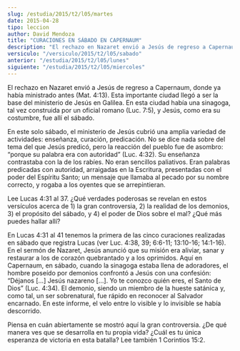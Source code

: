 ```yaml
---
slug: /estudia/2015/t2/l05/martes
date: 2015-04-28
tipo: leccion
author: David Mendoza
title: "CURACIONES EN SÁBADO EN CAPERNAUM"
description: "El rechazo en Nazaret envió a Jesús de regreso a Capernaum, donde ya había ministrado antes (Mat. 4:13). Esta importante ciudad llegó a ser la base del ministerio de Jesús en Galilea. En esta ciudad había una sinagoga, tal vez construida por un oficial romano (Luc. 7:5), y Jesús, como era su costumbre, fue allí el sábado."
versiculo: "/versiculo/2015/t2/l05/sabado"
anterior: "/estudia/2015/t2/l05/lunes"
siguiente: "/estudia/2015/t2/l05/miercoles"
---
```


El rechazo en Nazaret envió a Jesús de regreso a Capernaum, donde ya había ministrado antes (Mat. 4:13). Esta importante ciudad llegó a ser la base del ministerio de Jesús en Galilea. En esta ciudad había una sinagoga, tal vez construida por un oficial romano (Luc. 7:5), y Jesús, como era su costumbre, fue allí el sábado.

En este solo sábado, el ministerio de Jesús cubrió una amplia variedad de actividades: enseñanza, curación, predicación. No se dice nada sobre del tema del que Jesús predicó, pero la reacción del pueblo fue de asombro: “porque su palabra era con autoridad” (Luc. 4:32). Su enseñanza contrastaba con la de los rabíes. No eran sencillos paliativos. Eran palabras predicadas con autoridad, arraigadas en la Escritura, presentadas con el poder del Espíritu Santo; un mensaje que llamaba al pecado por su nombre correcto, y rogaba a los oyentes que se arrepintieran.

Lee Lucas 4:31 al 37. ¿Qué verdades poderosas se revelan en estos versículos acerca de 1) la gran controversia, 2) la realidad de los demonios, 3) el propósito del sábado, y 4) el poder de Dios sobre el mal? ¿Qué más puedes hallar allí?

En Lucas 4:31 al 41 tenemos la primera de las cinco curaciones realizadas en sábado que registra Lucas (ver Luc. 4:38, 39; 6:6-11; 13:10-16; 14:1-16). En el sermón de Nazaret, Jesús anunció que su misión era aliviar, sanar y restaurar a los de corazón quebrantado y a los oprimidos. Aquí en Capernaum, en sábado, cuando la sinagoga estaba llena de adoradores, el hombre poseído por demonios confrontó a Jesús con una confesión: “Déjanos [...] Jesús nazareno [...]. Yo te conozco quién eres, el Santo de Dios” (Luc. 4:34). El demonio, siendo un miembro de la hueste satánica y, como tal, un ser sobrenatural, fue rápido en reconocer al Salvador encarnado. En este informe, el velo entre lo visible y lo invisible se había descorrido.

Piensa en cuán abiertamente se mostró aquí la gran controversia. ¿De qué manera ves que se desarrolla en tu propia vida? ¿Cuál es tu única esperanza de victoria en esta batalla? Lee también 1 Corintios 15:2.
